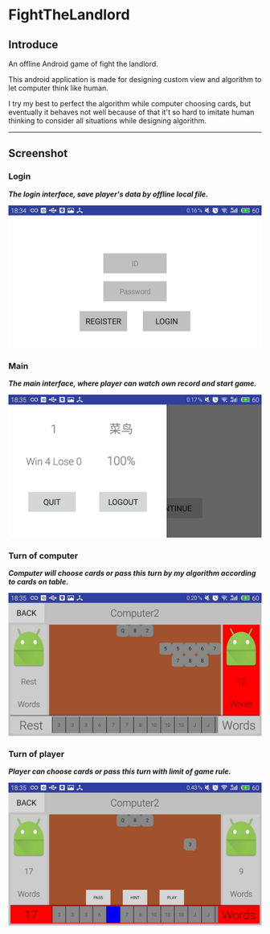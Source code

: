 # FightTheLandlord

## Introduce

An offline Android game of fight the landlord.

This android application is made for designing custom view and algorithm to let computer think like human.

I try my best to perfect the algorithm while computer choosing cards, but eventually it behaves not well because of that it't so hard to imitate human thinking to consider all situations while designing algorithm.

----

## Screenshot

### **Login**
 
***The login interface, save player's data by offline local file.***

![](https://github.com/13608089849/FightTheLandlord/blob/master/image/login.jpg)

### **Main**

***The main interface, where player can watch own record and start game.***

![](https://github.com/13608089849/FightTheLandlord/blob/master/image/main.jpg)

### **Turn of computer**

***Computer will choose cards or pass this turn by my algorithm according to cards on table.***

![](https://github.com/13608089849/FightTheLandlord/blob/master/image/turnOfComputer.jpg)

### **Turn of player**

***Player can choose cards or pass this turn with limit of game rule.***

![](https://github.com/13608089849/FightTheLandlord/blob/master/image/turnOfPlayer.jpg)